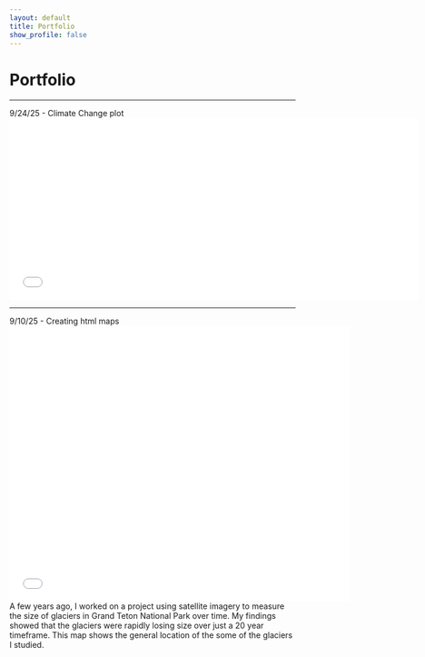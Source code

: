 ```yaml
---
layout: default
title: Portfolio
show_profile: false
---
```


# Portfolio
---
9/24/25 - Climate Change plot
<embed type="text/html" src="/img/boulder_temp_plot.html" width="720" height="320">

---
9/10/25 - Creating html maps
<embed type="text/html" src="/img/glacier.html" width="600" height="485">
A few years ago, I worked on a project using satellite imagery to measure the size of glaciers in Grand Teton National Park over time. My findings showed that the glaciers were rapidly losing size over just a 20 year timeframe. This map shows the general location of the some of the glaciers I studied. 

